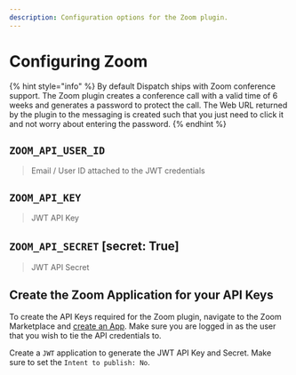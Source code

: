 ```yaml
---
description: Configuration options for the Zoom plugin.
---
```


# Configuring Zoom

{% hint style="info" %}
By default Dispatch ships with Zoom conference support. The Zoom plugin creates a conference call with a valid time of 6 weeks and generates a password to protect the call. The Web URL returned by the plugin to the messaging is created such that you just need to click it and not worry about entering the password.
{% endhint %}

## `ZOOM_API_USER_ID`

> Email / User ID attached to the JWT credentials

## `ZOOM_API_KEY`

> JWT API Key

## `ZOOM_API_SECRET` \[secret: True\]

> JWT API Secret

## Create the Zoom Application for your API Keys

To create the API Keys required for the Zoom plugin, navigate to the Zoom Marketplace and [create an App](https://marketplace.zoom.us/develop/create). Make sure you are logged in as the user that you wish to tie the API credentials to.

Create a `JWT` application to generate the JWT API Key and Secret. Make sure to set the `Intent to publish: No`.
